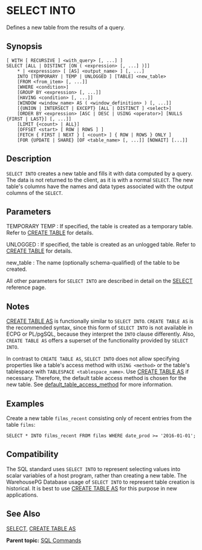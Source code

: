 # SELECT INTO 

Defines a new table from the results of a query.

## <a id="section2"></a>Synopsis 

``` {#sql_command_synopsis}
[ WITH [ RECURSIVE ] <with_query> [, ...] ]
SELECT [ALL | DISTINCT [ON ( <expression> [, ...] )]]
    * | <expression> [ [AS] <output_name> ] [, ...]
    INTO [TEMPORARY | TEMP | UNLOGGED ] [TABLE] <new_table>
    [FROM <from_item> [, ...]]
    [WHERE <condition>]
    [GROUP BY <expression> [, ...]]
    [HAVING <condition> [, ...]]
    [WINDOW <window_name> AS ( <window_definition> ) [, ...]]
    [{UNION | INTERSECT | EXCEPT} [ALL | DISTINCT ] <select>]
    [ORDER BY <expression> [ASC | DESC | USING <operator>] [NULLS {FIRST | LAST}] [, ...]]
    [LIMIT {<count> | ALL}]
    [OFFSET <start> [ ROW | ROWS ] ]
    [FETCH { FIRST | NEXT } [ <count> ] { ROW | ROWS } ONLY ]
    [FOR {UPDATE | SHARE} [OF <table_name> [, ...]] [NOWAIT] [...]]
```

## <a id="section3"></a>Description 

`SELECT INTO` creates a new table and fills it with data computed by a query. The data is not returned to the client, as it is with a normal `SELECT`. The new table's columns have the names and data types associated with the output columns of the `SELECT`.

## <a id="section4"></a>Parameters 

TEMPORARY
TEMP
:   If specified, the table is created as a temporary table. Refer to [CREATE TABLE](CREATE_TABLE.html) for details.

UNLOGGED
:   If specified, the table is created as an unlogged table. Refer to [CREATE TABLE](CREATE_TABLE.html) for details.

new\_table
:   The name \(optionally schema-qualified\) of the table to be created.

All other parameters for `SELECT INTO` are described in detail on the [SELECT](SELECT.html) reference page.


## <a id="section4n"></a>Notes

[CREATE TABLE AS](CREATE_TABLE_AS.html) is functionally similar to `SELECT INTO`. `CREATE TABLE AS` is the recommended syntax, since this form of `SELECT INTO` is not available in ECPG or PL/pgSQL, because they interpret the `INTO` clause differently. Also, `CREATE TABLE AS` offers a superset of the functionality provided by `SELECT INTO`.

In contrast to `CREATE TABLE AS`, `SELECT INTO` does not allow specifying properties like a table's access method with `USING <method>` or the table's tablespace with `TABLESPACE <tablespace_name>`. Use [CREATE TABLE AS](CREATE_TABLE_AS.html) if necessary. Therefore, the default table access method is chosen for the new table. See [default_table_access_method](../config_params/guc-list.html#default_table_access_method) for more information.

## <a id="section5"></a>Examples 

Create a new table `films_recent` consisting only of recent entries from the table `films`:

```
SELECT * INTO films_recent FROM films WHERE date_prod >= '2016-01-01';
```

## <a id="section6"></a>Compatibility 

The SQL standard uses `SELECT INTO` to represent selecting values into scalar variables of a host program, rather than creating a new table. The WarehousePG Database usage of `SELECT INTO` to represent table creation is historical. It is best to use [CREATE TABLE AS](CREATE_TABLE_AS.html) for this purpose in new applications.

## <a id="section7"></a>See Also 

[SELECT](SELECT.html), [CREATE TABLE AS](CREATE_TABLE_AS.html)

**Parent topic:** [SQL Commands](../sql_commands/sql_ref.html)

